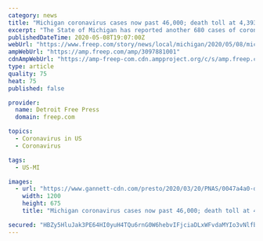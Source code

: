 ```yaml
---
category: news
title: "Michigan coronavirus cases now past 46,000; death toll at 4,393"
excerpt: "The State of Michigan has reported another 680 cases of coronavirus since Thursday and an additional 50 deaths."
publishedDateTime: 2020-05-08T19:07:00Z
webUrl: "https://www.freep.com/story/news/local/michigan/2020/05/08/michigan-coronavirus-cases-deaths/3097881001/"
ampWebUrl: "https://amp.freep.com/amp/3097881001"
cdnAmpWebUrl: "https://amp-freep-com.cdn.ampproject.org/c/s/amp.freep.com/amp/3097881001"
type: article
quality: 75
heat: 75
published: false

provider:
  name: Detroit Free Press
  domain: freep.com

topics:
  - Coronavirus in US
  - Coronavirus

tags:
  - US-MI

images:
  - url: "https://www.gannett-cdn.com/presto/2020/03/20/PNAS/0047a4a0-d38e-4941-9069-5c68993a7256-Coronavirus.jpg?auto=webp&crop=3059,1721,x0,y119&format=pjpg&width=1200"
    width: 1200
    height: 675
    title: "Michigan coronavirus cases now past 46,000; death toll at 4,393"

secured: "HBZy5HluJak3PE64HI0yuH4TQu6rnG0W6hebvIFjciaDLxWFvdaMYIo3vNlfb0Fa9IoXF/L0o7zRoLsAwTl8lGq/JBe2BauRyg9rEzl3EN6PqvEyWRNxner7upFvacoUIzUZcgZpQ+Od3HJi9/Iuxrzo2nw92TWAYi46DOPu9ueHDstrLk9zYMIkgIH1BuDv4KG5ogCBbg5CL95aYhn0iVCjzFR7RNS0Jgm+Ke1PjTboee0twgc5MMiUeDWCGl8Rn1FjoaTMKL3xwb1ElO4gs4YuVvIxNF+ZOAV5mxd2J34cr7cJPNBli626tnd4S72TPoIcByYi/I4/5gSWrrqCl0Mb2J1brewW22sOYPQQdbOw0VzM0R6YEF+TLrEcQY8aCCMzcB1LpwVcAkCV/d6qCMBN+Kz75GznmcNI+tR1sWIQIDmCktdfAF17wxXW6TPff12EgqCdxP4RxCYvB/G2uQCOuuutXpNEoGe7lVvL2dU=;zxy7tETSp0c2riYhstWrlQ=="
---
```


